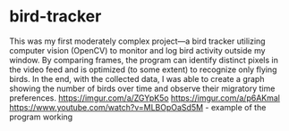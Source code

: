 # bird-tracker
This was my first moderately complex project—a bird tracker utilizing computer vision (OpenCV) to monitor and log bird activity outside my window. By comparing frames, the program can identify distinct pixels in the video feed and is optimized (to some extent) to recognize only flying birds. In the end, with the collected data, I was able to create a graph showing the number of birds over time and observe their migratory time preferences.
https://imgur.com/a/ZGYpK5o
https://imgur.com/a/p6AKmal
https://www.youtube.com/watch?v=MLBOpOaSd5M - example of the program working
